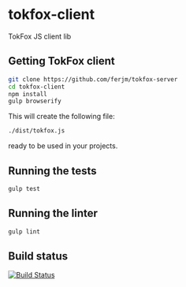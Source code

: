 tokfox-client
=============

TokFox JS client lib

Getting TokFox client
---
```sh
git clone https://github.com/ferjm/tokfox-server
cd tokfox-client
npm install
gulp browserify
```

This will create the following file:
```sh
./dist/tokfox.js
```
ready to be used in your projects.

Running the tests
---

```sh
gulp test
```

Running the linter
---

```sh
gulp lint
```

Build status
---
[![Build Status](https://magnum.travis-ci.com/ferjm/tokfox-client.png?token=nVp5pzcZquCq324YePdz&branch=master)](https://magnum.travis-ci.com/ferjm/tokfox-client)
